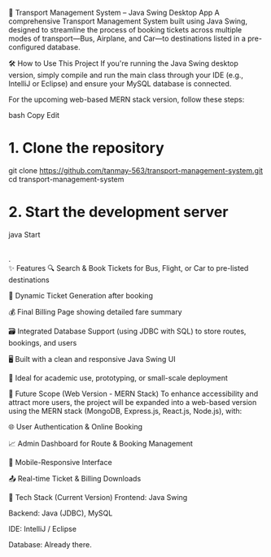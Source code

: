 🚦 Transport Management System – Java Swing Desktop App
A comprehensive Transport Management System built using Java Swing, designed to streamline the process of booking tickets across multiple modes of transport—Bus, Airplane, and Car—to destinations listed in a pre-configured database.

🛠️ How to Use This Project
If you're running the Java Swing desktop version, simply compile and run the main class through your IDE (e.g., IntelliJ or Eclipse) and ensure your MySQL database is connected.

For the upcoming web-based MERN stack version, follow these steps:

bash
Copy
Edit
# 1. Clone the repository
git clone https://github.com/tanmay-563/transport-management-system.git <br>
cd transport-management-system

# 2. Start the development server
java Start

<br>
.


<br>
✨ Features
🔍 Search & Book Tickets for Bus, Flight, or Car to pre-listed destinations

🧾 Dynamic Ticket Generation after booking

💰 Final Billing Page showing detailed fare summary

🗃️ Integrated Database Support (using JDBC with SQL) to store routes, bookings, and users

🖥️ Built with a clean and responsive Java Swing UI

🎯 Ideal for academic use, prototyping, or small-scale deployment

🧱 Future Scope (Web Version - MERN Stack)
To enhance accessibility and attract more users, the project will be expanded into a web-based version using the MERN stack (MongoDB, Express.js, React.js, Node.js), with:

🌐 User Authentication & Online Booking

📈 Admin Dashboard for Route & Booking Management

📲 Mobile-Responsive Interface

📤 Real-time Ticket & Billing Downloads

📁 Tech Stack (Current Version)
Frontend: Java Swing

Backend: Java (JDBC), MySQL

IDE: IntelliJ / Eclipse

Database: Already there.

